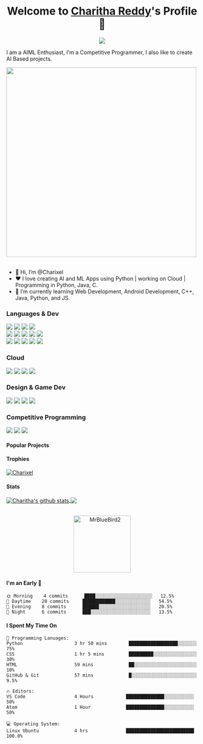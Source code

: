 <p align="center">
  <h1 align="center">Welcome to <a href="https://github.com/MrBlueBird2">Charitha Reddy</a>'s Profile 👋</h1>
</p>
<p align="center">
  <a align="center" href="https://github.com/DenverCoder1/readme-typing-svg"><img src="https://readme-typing-svg.herokuapp.com?&font=IBM+Plex+Sans&color=F72EE2&size=25&lines=Welcome+to+my+GitHub+Profile!;I'm+a+Full+Stack+web+developer;I'm+a+competitive+programmer;I'm+a+Flask+developer" /></a>
</p>
<p>I am a AIML Enthusiast, I'm a Competitive Programmer, I also like to create AI Based projects.</p>
<img src="https://github.com/Anmol-Baranwal/Cool-GIFs-For-GitHub/assets/74038190/ad50585b-2e08-4f45-9836-9bb6d67e2a86" width="500">
<br><br>
<ul>
  <li>👋 Hi, I’m @Charixel</li>
  <li>❤️ I love creating AI and ML Apps using Python | working on Cloud | Programming in Python, Java, C.</li>
  <li>🌱 I’m currently learning Web Development, Android Development, C++, Java, Python, and JS.</li>
</ul>

 <h3>Languages & Dev</h3>
  <p>
    <img src="https://img.shields.io/badge/java-%23ED8B00.svg?style=for-the-badge&logo=openjdk&logoColor=white">
    <img src="https://img.shields.io/badge/python-3670A0?style=for-the-badge&logo=python&logoColor=ffdd54">
    <img src="https://img.shields.io/badge/c++-%2300599C.svg?style=for-the-badge&logo=c%2B%2B&logoColor=white">
    <img src="https://img.shields.io/badge/typescript-%23007ACC.svg?style=for-the-badge&logo=typescript&logoColor=white">
    <br>
    <img src="https://img.shields.io/badge/react-%2320232a.svg?style=for-the-badge&logo=react&logoColor=%2361DAFB">
    <img src="https://img.shields.io/badge/node.js-6DA55F?style=for-the-badge&logo=node.js&logoColor=white">
    <img src="https://img.shields.io/badge/angular-%23DD0031.svg?style=for-the-badge&logo=angular&logoColor=white">
    <img src="https://img.shields.io/badge/express.js-%23404d59.svg?style=for-the-badge&logo=express&logoColor=%2361DAFB">
    <img src="https://img.shields.io/badge/Next-black?style=for-the-badge&logo=next.js&logoColor=white">
    <br>
    <img src="https://img.shields.io/badge/Android-3DDC84?style=for-the-badge&logo=android&logoColor=white">
    <img src="https://img.shields.io/badge/TensorFlow-%23FF6F00.svg?style=for-the-badge&logo=TensorFlow&logoColor=white">
    <img src="https://img.shields.io/badge/Keras-%23D00000.svg?style=for-the-badge&logo=Keras&logoColor=white">
    <img src="https://img.shields.io/badge/scikit--learn-%23F7931E.svg?style=for-the-badge&logo=scikit-learn&logoColor=white">
    <img src="https://img.shields.io/badge/django-%23092E20.svg?style=for-the-badge&logo=django&logoColor=white">
  </p>
  
  <h3>Cloud</h3>
  <p>
    <img src="https://img.shields.io/badge/GoogleCloud-%234285F4.svg?style=for-the-badge&logo=google-cloud&logoColor=white">
    <img src="https://img.shields.io/badge/azure-%230072C6.svg?style=for-the-badge&logo=microsoftazure&logoColor=white">
     <img src="https://img.shields.io/badge/Amazon%20AWS-%23232F3E.svg?style=for-the-badge&logo=amazon-aws&logoColor=white">
     <img src="https://img.shields.io/badge/Amazon%20AWS-%23232F3E.svg?style=for-the-badge&logo=amazon-aws&logoColor=white">
  </p>
  
  <h3>Design & Game Dev</h3>
  <p>
    <img src="https://img.shields.io/badge/blender-%23F5792A.svg?style=for-the-badge&logo=blender&logoColor=white">
    <img src="https://img.shields.io/badge/figma-%23F24E1E.svg?style=for-the-badge&logo=figma&logoColor=white">
    <img src="https://img.shields.io/badge/Canva-%2300C4CC.svg?style=for-the-badge&logo=Canva&logoColor=white">
    <img src="https://img.shields.io/badge/Wix-000000?style=for-the-badge&logo=wix&logoColor=white">
  </p>
  
  <h3>Competitive Programming</h3>
  <p>
    <img src="https://img.shields.io/badge/LeetCode-000000?style=for-the-badge&logo=LeetCode&logoColor=#d16c06">
    <img src="https://img.shields.io/badge/-Hackerrank-2EC866?style=for-the-badge&logo=HackerRank&logoColor=white">
    <img src="https://img.shields.io/badge/CodeChef-%23964B00.svg?style=for-the-badge&logo=CodeChef&logoColor=white">
  </p>

<!--#### My GitHub Data :octocat:
> 🏆 100+ Contributions in a Year
 > 
> 📜 400+ Commits on GitHub
 > 
> 🔑 200+ Contribution in Private Repos
 > -->

#### Popular Projects
<a href="https://github.com/charitha-reddy1074/face_recognition_access_control"></a>   

<a href="https://github.com/charitha-reddy1074/online_diagnostic_lab_reporting_system"></a>

<a href="https://github.com/charitha-reddy1074/MLSA_Task"></a>

<a href="https://github.com/charitha-reddy1074/car_prediction_model"></a>

<a href="https://github.com/charitha-reddy1074/banking_application"></a>

#### Trophies

<p align="left"> <a href="https://github.com/ryo-ma/github-profile-trophy"><img src="https://github-profile-trophy.vercel.app/?username=charitha-reddy1074&row=2&column=6&theme=onedark&column=8&no-frame=false&no-bg=false" alt="Charixel"></a></p>

#### Stats
<a href="https://github-readme-stats.anuraghazra1.vercel.app">
  <img align="center" src="https://github-readme-stats.anuraghazra1.vercel.app/api?username=charitha-reddy1074&show_icons=true&include_all_commits=true&theme=onedark" alt="Charitha's github stats" />
</a>
<a href="https://github-readme-stats.anuraghazra1.vercel.app">
  <!-- Change the `github-readme-stats.anuraghazra1.vercel.app` to `github-readme-stats.vercel.app`  -->
  <img align="center" src="https://github-readme-stats.anuraghazra1.vercel.app/api/top-langs/?username=charitha-reddy1074&layout=compact&theme=onedark" />
</a>
<br />
<br />
<p align="center">
  <img align="center" height="150em" src="https://github-readme-streak-stats.herokuapp.com/?user=MrBlueBird2&theme=onedark" alt="MrBlueBird2" />
</p>

<!--#### Contribution Graph
[![Charitha Reddy's github activity graph](https://activity-graph.herokuapp.com/graph?username=charitha-reddy1074&theme=react-dark)](https://github.com/charitha-reddy1074/github-readme-activity-graph)-->


#### I'm an Early 🐤
```text
🌞 Morning    4 commits      ████░░░░░░░░░░░░░░░░░░░░░   12.5% 
🌆 Daytime    20 commits     ████████████░░░░░░░░░░░░░   54.5% 
🌃 Evening    8 commits      ██████░░░░░░░░░░░░░░░░░░░   20.5% 
🌙 Night      6 commits      ███░░░░░░░░░░░░░░░░░░░░░░   13.5%
```

#### I Spent My Time On
```text
💬 Programming Lanuages:
Python                   3 hr 50 mins        ██████████████████░░░░░░░   75% 
CSS                      1 hr 5 mins         █████████░░░░░░░░░░░░░░░░   30% 
HTML                     59 mins             ██░░░░░░░░░░░░░░░░░░░░░░░   10% 
GitHub & Git             57 mins             █░░░░░░░░░░░░░░░░░░░░░░░░   9.5%

🔥 Editors:
VS Code                  4 Hours            ██████████████░░░░░░░░░░░   50% 
Atom                     1 Hour             ██████████████░░░░░░░░░░░   50%

💻 Operating System:
Linux Ubuntu             4 hrs              █████████████████████████   100.0%
```
